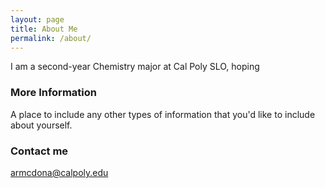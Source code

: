```yaml
---
layout: page
title: About Me
permalink: /about/
---
```


I am a second-year Chemistry major at Cal Poly SLO, hoping 

### More Information

A place to include any other types of information that you'd like to include about yourself.

### Contact me

[armcdona@calpoly.edu](mailto:armcdona@calpoly.edu)
